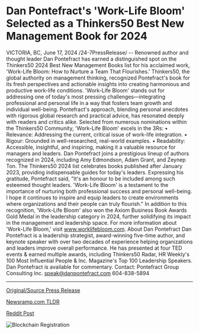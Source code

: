 # Dan Pontefract's 'Work-Life Bloom' Selected as a Thinkers50 Best New Management Book for 2024

VICTORIA, BC, June 17, 2024 /24-7PressRelease/ -- Renowned author and thought leader Dan Pontefract has earned a distinguished spot on the Thinkers50 2024 Best New Management Books list for his acclaimed work, 'Work-Life Bloom: How to Nurture a Team That Flourishes.' Thinkers50, the global authority on management thinking, recognized Pontefract's book for its fresh perspectives and actionable insights into creating harmonious and productive work-life conditions.  'Work-Life Bloom' stands out for addressing one of today's most pressing challenges—integrating professional and personal life in a way that fosters team growth and individual well-being. Pontefract's approach, blending personal anecdotes with rigorous global research and practical advice, has resonated deeply with readers and critics alike.  Selected from numerous nominations within the Thinkers50 Community, 'Work-Life Bloom' excels in the 3Rs:  • Relevance: Addressing the current, critical issue of work-life integration. • Rigour: Grounded in well-researched, real-world examples. • Readability: Accessible, insightful, and inspiring, making it a valuable resource for managers and leaders.  Dan Pontefract joins a prestigious lineup of authors recognized in 2024, including Amy Edmondson, Adam Grant, and Zeynep Ton. The Thinkers50 2024 list celebrates books published after January 2023, providing indispensable guides for today's leaders.  Expressing his gratitude, Pontefract said, "It's an honour to be included among such esteemed thought leaders. 'Work-Life Bloom' is a testament to the importance of nurturing both professional success and personal well-being. I hope it continues to inspire and equip leaders to create environments where organizations and their people can truly flourish."  In addition to this recognition, 'Work-Life Bloom' also won the Axiom Business Book Awards Gold Medal in the leadership category in 2024, further solidifying its impact in the management and leadership space.  For more information about 'Work-Life Bloom,' visit www.worklifebloom.com.  About Dan Pontefract Dan Pontefract is a leadership strategist, award-winning five-time author, and keynote speaker with over two decades of experience helping organizations and leaders improve overall performance.  He has presented at four TED events & earned multiple awards, including Thinkers50 Radar, HR Weekly's 100 Most Influential People & Inc. Magazine's Top 100 Leadership Speakers.  Dan Pontefract is available for commentary.  Contact: Pontefract Group Consulting Inc. speak@danpontefract.com 604-838-5894 

---

[Original/Source Press Release](https://www.24-7pressrelease.com/press-release/511753/dan-pontefracts-work-life-bloom-selected-as-a-thinkers50-best-new-management-book-for-2024)
                    

[Newsramp.com TLDR](None) 



[Reddit Post](https://www.reddit.com/r/BookNews/comments/1dhs6dd/renowned_author_dan_pontefracts_worklife_bloom/) 



![Blockchain Registration](https://cdn.newsramp.app/24-7PressRelease/qrcode/246/17/note5o2P.webp)